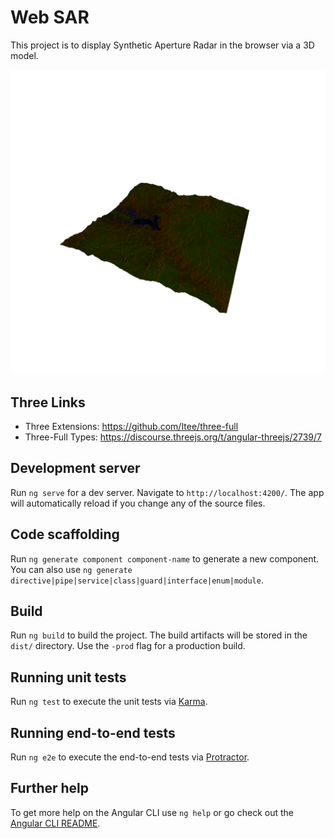 # Web SAR

This project is to display Synthetic Aperture Radar in the browser via a 3D model. 

![Example of 3D render](https://raw.githubusercontent.com/tylercchase/web-sar/master/example.png)

## Three Links

* Three Extensions: https://github.com/Itee/three-full
* Three-Full Types: https://discourse.threejs.org/t/angular-threejs/2739/7

## Development server

Run `ng serve` for a dev server. Navigate to `http://localhost:4200/`. The app will automatically reload if you change any of the source files.

## Code scaffolding

Run `ng generate component component-name` to generate a new component. You can also use `ng generate directive|pipe|service|class|guard|interface|enum|module`.

## Build

Run `ng build` to build the project. The build artifacts will be stored in the `dist/` directory. Use the `-prod` flag for a production build.

## Running unit tests

Run `ng test` to execute the unit tests via [Karma](https://karma-runner.github.io).

## Running end-to-end tests

Run `ng e2e` to execute the end-to-end tests via [Protractor](http://www.protractortest.org/).

## Further help

To get more help on the Angular CLI use `ng help` or go check out the [Angular CLI README](https://github.com/angular/angular-cli/blob/master/README.md).
